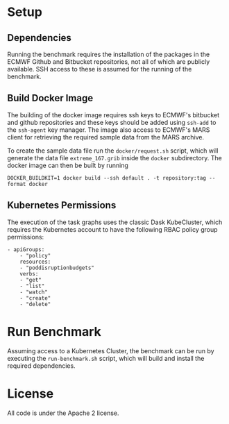 # Setup 

## Dependencies 

Running the benchmark requires the installation of the packages in the ECMWF Github and Bitbucket repositories, not all of which are publicly available. SSH access to these is assumed for the running of the benchmark.

## Build Docker Image

The building of the docker image requires ssh keys to ECMWF's bitbucket and github repositories and these keys should be added using `ssh-add` to the `ssh-agent` key manager. The image also access to ECMWF's MARS client for retrieving the required sample data from the MARS archive. 

To create the sample data file run the `docker/request.sh` script, which will generate the data file `extreme_167.grib` inside the `docker` subdirectory. The docker image can then be built by running 
```
DOCKER_BUILDKIT=1 docker build --ssh default . -t repository:tag --format docker
```

## Kubernetes Permissions

The execution of the task graphs uses the classic Dask KubeCluster, which requires the Kubernetes account to have the following RBAC policy group permissions:
```
- apiGroups:  
    - "policy"  
    resources:  
    - "poddisruptionbudgets"  
    verbs:  
    - "get"
    - "list"
    - "watch"
    - "create"
    - "delete"
```

# Run Benchmark

Assuming access to a Kubernetes Cluster, the benchmark can be run by executing the `run-benchmark.sh` script, which will build and install the required dependencies.

# License

All code is under the Apache 2 license.
